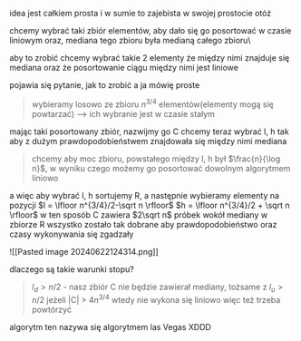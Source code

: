 idea jest całkiem prosta i w sumie to zajebista w swojej prostocie
otóż 

chcemy wybrać taki zbiór elementów, aby dało się go posortować w czasie liniowym oraz, mediana tego zbioru była medianą całego zbioru\

aby to zrobić chcemy wybrać takie 2 elementy że między nimi znajduje się mediana oraz że posortowanie ciągu między nimi jest liniowe

pojawia się pytanie, jak to zrobić
a ja mówię proste

> wybieramy losowo ze zbioru $n^{3/4}$ elementów(elementy mogą się powtarzać) --> ich wybranie jest w czasie stałym

mając taki posortowany zbiór, nazwijmy go C
chcemy teraz wybrać l, h tak aby z dużym prawdopodobieństwem znajdowała się między nimi mediana

>chcemy aby moc zbioru,  powstałego między l, h był $\frac{n}{\log n}$, w wyniku czego możemy go posortować dowolnym algorytmem liniowo

a więc aby wybrać l, h sortujemy R, a następnie wybieramy elementy na pozycji $l = \lfloor n^{3/4}/2-\sqrt n \rfloor$  $h = \lfloor n^{3/4}/2 + \sqrt n \rfloor$
w ten sposób C zawiera $2\sqrt n$ próbek wokół mediany w zbiorze R
wszystko zostało tak dobrane aby prawdopodobieństwo oraz czasy wykonywania się zgadzały

![[Pasted image 20240622124314.png]]


dlaczego są takie warunki stopu?
> $l_d > n/2$ - nasz zbiór C nie będzie zawierał mediany, tożsame z $l_u>n/2$
> jeżeli |C| > $4n^{3/4}$ wtedy nie wykona się liniowo więc też trzeba powtórzyć

algorytm ten nazywa się algorytmem las Vegas XDDD